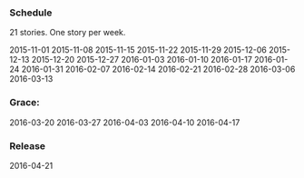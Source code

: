 ### Schedule

21 stories. One story per week.

2015-11-01
2015-11-08
2015-11-15
2015-11-22
2015-11-29
2015-12-06
2015-12-13
2015-12-20
2015-12-27
2016-01-03
2016-01-10
2016-01-17
2016-01-24
2016-01-31
2016-02-07
2016-02-14
2016-02-21
2016-02-28
2016-03-06
2016-03-13




### Grace:

2016-03-20
2016-03-27
2016-04-03
2016-04-10
2016-04-17



### Release

2016-04-21


